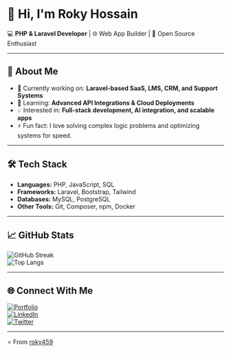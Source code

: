 # 👋 Hi, I'm Roky Hossain  

💻 **PHP & Laravel Developer** | 🌐 Web App Builder | 🚀 Open Source Enthusiast  

---

## 🚀 About Me  
- 🔭 Currently working on: **Laravel-based SaaS, LMS, CRM, and Support Systems**  
- 🌱 Learning: **Advanced API Integrations & Cloud Deployments**  
- 💡 Interested in: **Full-stack development, AI integration, and scalable apps**  
- ⚡ Fun fact: I love solving complex logic problems and optimizing systems for speed.  

---

## 🛠️ Tech Stack  
- **Languages:** PHP, JavaScript, SQL  
- **Frameworks:** Laravel, Bootstrap, Tailwind  
- **Databases:** MySQL, PostgreSQL  
- **Other Tools:** Git, Composer, npm, Docker  

---

## 📈 GitHub Stats  
![GitHub Streak](https://streak-stats.demolab.com?user=your-username&theme=tokyonight&hide_border=true)  
![Top Langs](https://github-readme-stats.vercel.app/api/top-langs/?username=your-username&layout=compact&theme=tokyonight&hide_border=true)  

---

## 🌐 Connect With Me  
[![Portfolio](https://img.shields.io/badge/Portfolio-%230077B5.svg?&style=for-the-badge&logo=google-chrome&logoColor=white)](https://your-portfolio-link.com)  
[![LinkedIn](https://img.shields.io/badge/LinkedIn-%230077B5.svg?&style=for-the-badge&logo=linkedin&logoColor=white)](https://linkedin.com/in/your-username)  
[![Twitter](https://img.shields.io/badge/Twitter-%231DA1F2.svg?&style=for-the-badge&logo=twitter&logoColor=white)](https://twitter.com/your-username)  

---

⭐️ From [roky459](https://github.com/rokyh459)
